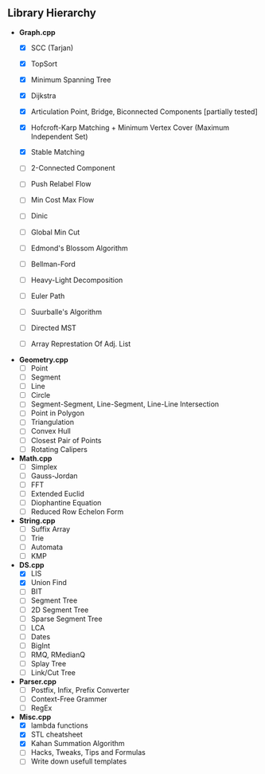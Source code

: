 Library Hierarchy
-----------------

  - **Graph.cpp**
    - [x] SCC (Tarjan)
    - [x] TopSort
    - [x] Minimum Spanning Tree
    - [x] Dijkstra
    - [x] Articulation Point, Bridge, Biconnected Components [partially tested]
    - [x] Hofcroft-Karp Matching + Minimum Vertex Cover (Maximum Independent Set)
    - [x] Stable Matching
    - [ ] 2-Connected Component
    - [ ] Push Relabel Flow
    - [ ] Min Cost Max Flow
    - [ ] Dinic
    - [ ] Global Min Cut
    - [ ] Edmond's Blossom Algorithm
    - [ ] Bellman-Ford
    - [ ] Heavy-Light Decomposition
    - [ ] Euler Path
    - [ ] Suurballe's Algorithm
    - [ ] Directed MST
    - [ ] Array Represtation Of Adj. List


  - **Geometry.cpp**
    - [ ] Point
    - [ ] Segment
    - [ ] Line
    - [ ] Circle
    - [ ] Segment-Segment, Line-Segment, Line-Line Intersection
    - [ ] Point in Polygon
    - [ ] Triangulation
    - [ ] Convex Hull
    - [ ] Closest Pair of Points
    - [ ] Rotating Calipers
    
  - **Math.cpp**
    - [ ] Simplex
    - [ ] Gauss-Jordan
    - [ ] FFT
    - [ ] Extended Euclid
    - [ ] Diophantine Equation
    - [ ] Reduced Row Echelon Form
    
  - **String.cpp**
    - [ ] Suffix Array
    - [ ] Trie
    - [ ] Automata
    - [ ] KMP
    
  - **DS.cpp**
    - [x] LIS
    - [x] Union Find
    - [ ] BIT
    - [ ] Segment Tree
    - [ ] 2D Segment Tree
    - [ ] Sparse Segment Tree
    - [ ] LCA
    - [ ] Dates
    - [ ] BigInt
    - [ ] RMQ, RMedianQ
    - [ ] Splay Tree
    - [ ] Link/Cut Tree

  - **Parser.cpp**
    - [ ] Postfix, Infix, Prefix Converter
    - [ ] Context-Free Grammer
    - [ ] RegEx
    
  - **Misc.cpp**
    - [x] lambda functions
    - [x] STL cheatsheet
    - [x] Kahan Summation Algorithm
    - [ ] Hacks, Tweaks, Tips and Formulas
    - [ ] Write down usefull templates